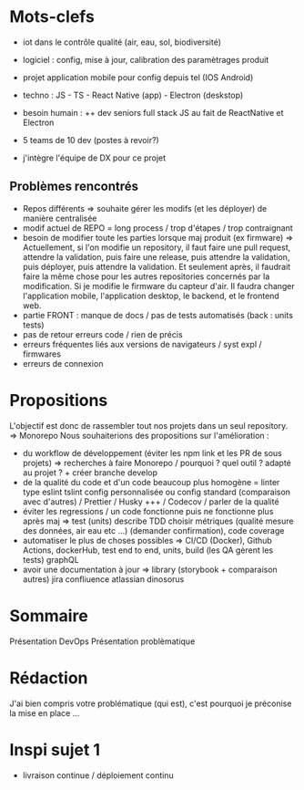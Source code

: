 # Mots-clefs

- iot dans le contrôle qualité (air, eau, sol, biodiversité)
- logiciel : config, mise à jour, calibration des paramètrages produit
- projet application mobile pour config depuis tel (IOS Android)
- techno : JS - TS - React Native (app) - Electron (deskstop)
- besoin humain : ++ dev seniors full stack JS au fait de ReactNative et Electron

- 5 teams de 10 dev (postes à revoir?)
- j'intègre l'équipe de DX pour ce projet

## Problèmes rencontrés
- Repos différents => souhaite gérer les modifs (et les déployer) de manière centralisée
- modif actuel de REPO = long process / trop d'étapes / trop contraignant 
- besoin de modifier toute les parties lorsque maj produit (ex firmware)
        => Actuellement, si l'on modifie un repository, il faut faire une pull request, attendre la validation, puis faire une release, puis attendre la validation, puis déployer, puis attendre la validation. Et seulement après, il                 faudrait faire la même chose pour les autres repositories concernés par la modification.
          Si je modifie le firmware du capteur d'air. Il faudra changer l'application mobile, l'application desktop, le backend, et le frontend web.
- partie FRONT : manque de docs / pas de tests automatisés (back : units tests) 
- pas de retour erreurs code / rien de précis
- erreurs fréquentes liés aux versions de navigateurs / syst expl / firmwares 
- erreurs de connexion

# Propositions
L'objectif est donc de rassembler tout nos projets dans un seul repository.   => Monorepo
Nous souhaiterions des propositions sur l'amélioration :
- du workflow de développement (éviter les npm link et les PR de sous projets) => recherches à faire Monorepo / pourquoi ? quel outil ? adapté au projet ? + créer branche develop 
- de la qualité du code et d'un code beaucoup plus homogène = linter type eslint tslint config personnalisée ou config standard (comparaison avec d'autres) / Prettier / Husky +++ / Codecov / parler de la qualité
- éviter les regressions / un code fonctionne puis ne fonctionne plus après maj => test (units) describe TDD choisir métriques (qualité mesure des données, air eau etc ...) (demander confirmation), code coverage
- automatiser le plus de choses possibles => CI/CD (Docker), Github Actions, dockerHub, test end to end, units, build (les QA gèrent les tests) graphQL
- avoir une documentation à jour => library (storybook + comparaison autres) jira confliuence atlassian dinosorus

# Sommaire

Présentation DevOps
Présentation problèmatique

# Rédaction

J'ai bien compris votre problématique (qui est), c'est pourquoi je préconise la mise en place ... 

# Inspi sujet 1
- livraison continue / déploiement continu 
